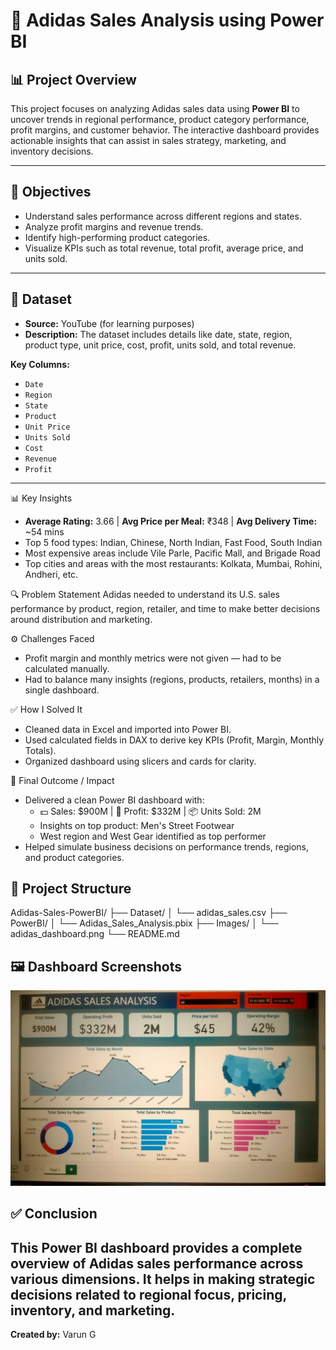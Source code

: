 # 👟 Adidas Sales Analysis using Power BI

## 📊 Project Overview

This project focuses on analyzing Adidas sales data using **Power BI** to uncover trends in regional performance, product category performance, profit margins, and customer behavior. The interactive dashboard provides actionable insights that can assist in sales strategy, marketing, and inventory decisions.

---
## 🎯 Objectives

- Understand sales performance across different regions and states.
- Analyze profit margins and revenue trends.
- Identify high-performing product categories.
- Visualize KPIs such as total revenue, total profit, average price, and units sold.

---
## 🧾 Dataset

- **Source:** YouTube (for learning purposes)   
- **Description:** The dataset includes details like date, state, region, product type, unit price, cost, profit, units sold, and total revenue.

**Key Columns:**
- `Date`
- `Region`
- `State`
- `Product`
- `Unit Price`
- `Units Sold`
- `Cost`
- `Revenue`
- `Profit`

---
📊 Key Insights
- **Average Rating:** 3.66 | **Avg Price per Meal:** ₹348 | **Avg Delivery Time:** ~54 mins
- Top 5 food types: Indian, Chinese, North Indian, Fast Food, South Indian
- Most expensive areas include Vile Parle, Pacific Mall, and Brigade Road
- Top cities and areas with the most restaurants: Kolkata, Mumbai, Rohini, Andheri, etc.

🔍 Problem Statement
Adidas needed to understand its U.S. sales performance by product, region, retailer, and time to make better decisions around distribution and marketing.

⚙️ Challenges Faced
- Profit margin and monthly metrics were not given — had to be calculated manually.
- Had to balance many insights (regions, products, retailers, months) in a single dashboard.

✅ How I Solved It
- Cleaned data in Excel and imported into Power BI.
- Used calculated fields in DAX to derive key KPIs (Profit, Margin, Monthly Totals).
- Organized dashboard using slicers and cards for clarity.

🌟 Final Outcome / Impact
- Delivered a clean Power BI dashboard with:
  - 💵 Sales: $900M | 🧾 Profit: $332M | 📦 Units Sold: 2M
  - Insights on top product: Men's Street Footwear
  - West region and West Gear identified as top performer
- Helped simulate business decisions on performance trends, regions, and product categories.

## 📁 Project Structure

Adidas-Sales-PowerBI/
├── Dataset/
│ └── adidas_sales.csv
├── PowerBI/
│ └── Adidas_Sales_Analysis.pbix
├── Images/
│ └── adidas_dashboard.png
└── README.md

## 🖼️ Dashboard Screenshots
![Adidas Dashboard Screenshot](dashboard.png.jpg)

## ✅ Conclusion

This Power BI dashboard provides a complete overview of Adidas sales performance across various dimensions. It helps in making strategic decisions related to regional focus, pricing, inventory, and marketing.
---
**Created by:** Varun G
